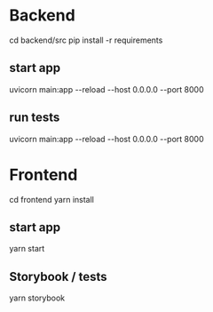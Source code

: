 
# Backend

cd backend/src
pip install -r requirements

## start app
uvicorn main:app --reload --host 0.0.0.0 --port 8000
## run tests
uvicorn main:app --reload --host 0.0.0.0 --port 8000


# Frontend

cd frontend
yarn install

## start app
yarn start

## Storybook / tests 
yarn storybook


